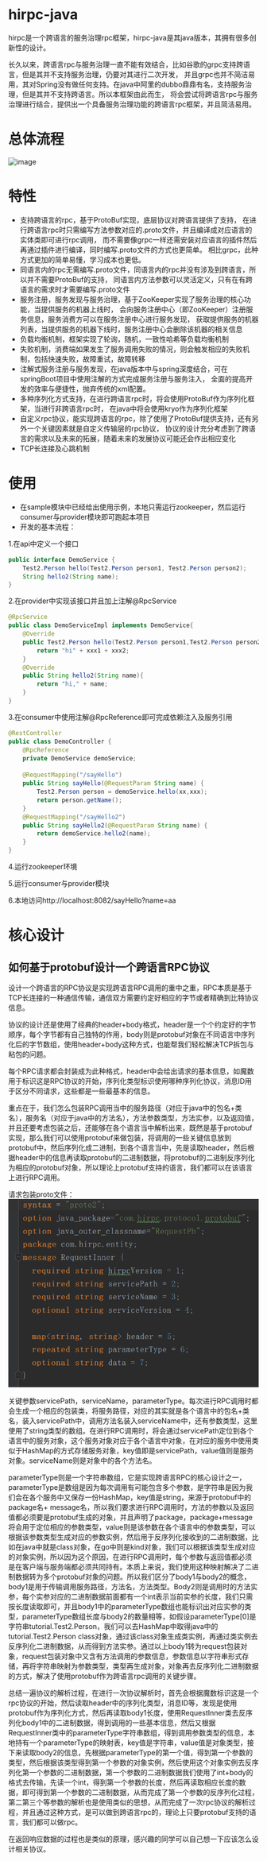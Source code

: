 # hirpc-java
hirpc是一个跨语言的服务治理rpc框架，hirpc-java是其java版本，其拥有很多创新性的设计。

长久以来，跨语言rpc与服务治理一直不能有效结合，比如谷歌的grpc支持跨语言，但是其并不支持服务治理，仍要对其进行二次开发，
并且grpc也并不简洁易用，其对Spring没有做任何支持。在java中阿里的dubbo鼎鼎有名，支持服务治理，但是其并不支持跨语言。所以本框架由此而生，
将会尝试将跨语言rpc与服务治理进行结合，提供出一个具备服务治理功能的跨语言rpc框架，并且简洁易用。
# 总体流程
![image](https://github.com/mwq0106/hirpc-java/blob/master/assert/QQ%E6%88%AA%E5%9B%BE20191218202933.png)
# 特性
- 支持跨语言的rpc，基于ProtoBuf实现，底层协议对跨语言提供了支持，
在进行跨语言rpc时只需编写方法参数对应的.proto文件，并且编译成对应语言的实体类即可进行rpc调用，
而不需要像grpc一样还需安装对应语言的插件然后再通过插件进行编译，同时编写.proto文件的方式也更简单。
相比grpc，此种方式更加的简单易懂，学习成本也更低。
- 同语言内的rpc无需编写.proto文件，同语言内的rpc并没有涉及到跨语言，所以并不需要ProtoBuf的支持，
同语言内方法参数可以灵活定义，只有在有跨语言的需求时才需要编写.proto文件
- 服务注册，服务发现与服务治理，基于ZooKeeper实现了服务治理的核心功能，当提供服务的机器上线时，
会向服务注册中心（即ZooKeeper）注册服务信息，服务消费方可以在服务注册中心进行服务发现，
获取提供服务的机器列表，当提供服务的机器下线时，服务注册中心会删除该机器的相关信息
- 负载均衡机制，框架实现了轮询，随机，一致性哈希等负载均衡机制
- 失败机制，消费端如果发生了服务调用失败的情况，则会触发相应的失败机制，包括快速失败，故障重试，故障转移
- 注解式服务注册与服务发现，在java版本中与spring深度结合，可在springBoot项目中使用注解的方式完成服务注册与服务注入，
全面的提高开发的效率与便捷性，抛弃传统的xml配置。
- 多种序列化方式支持，在进行跨语言rpc时，将会使用ProtoBuf作为序列化框架，当进行非跨语言rpc时，
在java中将会使用kryo作为序列化框架
- 自定义rpc协议，能实现跨语言的rpc，除了使用了ProtoBuf提供支持，还有另外一个关键因素就是自定义传输层的rpc协议，
协议的设计充分考虑到了跨语言的需求以及未来的拓展，随着未来的发展协议可能还会作出相应变化
- TCP长连接及心跳机制
# 使用
- 在sample模块中已经给出使用示例，本地只需运行zookeeper，然后运行consumer与provider模块即可跑起本项目
- 开发的基本流程：

1.在api中定义一个接口
```java
public interface DemoService {
    Test2.Person hello(Test2.Person person1, Test2.Person person2);
    String hello2(String name);
}
```
2.在provider中实现该接口并且加上注解@RpcService
```java
@RpcService
public class DemoServiceImpl implements DemoService{
    @Override
    public Test2.Person hello(Test2.Person person1,Test2.Person person2){
        return "hi" + xxx1 + xxx2;
    }
    @Override
    public String hello2(String name){
        return "hi," + name;
    }
}
```
3.在consumer中使用注解@RpcReference即可完成依赖注入及服务引用
```java
@RestController
public class DemoController {
    @RpcReference
    private DemoService demoService;

    @RequestMapping("/sayHello")
    public String sayHello(@RequestParam String name) {
        Test2.Person person = demoService.hello(xx,xxx);
        return person.getName();
    }
    @RequestMapping("/sayHello2")
    public String sayHello2(@RequestParam String name) {
        return demoService.hello2(name);
    }
}
```
4.运行zookeeper环境

5.运行consumer与provider模块

6.本地访问http://localhost:8082/sayHello?name=aa
# 核心设计
## 如何基于protobuf设计一个跨语言RPC协议
  设计一个跨语言的RPC协议是实现跨语言RPC调用的重中之重，RPC本质是基于TCP长连接的一种通信传输，通信双方需要约定好相应的字节或者精确到比特协议信息。
  
  协议的设计还是使用了经典的header+body格式，header是一个个约定好的字节顺序，每个字节都有自己独特的作用，body则是protobuf对象在不同语言中序列化后的字节数组，使用header+body这种方式，也能帮我们轻松解决TCP拆包与粘包的问题。
  
  每个RPC请求都会封装成为此种格式，header中会给出请求的基本信息，如魔数用于标识这是RPC协议的开始，序列化类型标识使用哪种序列化协议，消息ID用于区分不同请求，这些都是一些最基本的信息。
  
  重点在于，我们怎么包装RPC调用当中的服务路径（对应于java中的包名+类名），服务名（对应于java中的方法名），方法参数类型，方法实参，以及返回值，并且还要考虑包装之后，还能够在各个语言当中解析出来，既然是基于protobuf实现，那么我们可以使用protobuf来做包装，将调用的一些关键信息放到protobuf中，然后序列化成二进制，到各个语言当中，先是读取header，然后根据header中的信息再读取protobuf的二进制数据，将protobuf的二进制反序列化为相应的protobuf对象，所以理论上protobuf支持的语言，我们都可以在该语言上进行RPC调用。
  
  请求包装proto文件：
  ![image](https://github.com/mwq0106/hirpc-java/blob/master/assert/requestProto.png)
  
  关键参数servicePath，serviceName，parameterType。每次进行RPC调用时都会生成一个相应的包装类，将服务路径，对应的其实就是各个语言中的包名+类名，装入servicePath中，调用方法名装入serviceName中，还有参数类型，这里使用了string类型的数组。在进行RPC调用时，将会通过servicePath定位到各个语言中的服务对象，这个服务对象对应于各个语言中对象，在对应的服务中使用类似于HashMap的方式存储服务对象，key值即是servicePath，value值则是服务对象。serviceName则是对象中的各个方法名。
  
  parameterType则是一个字符串数组，它是实现跨语言RPC的核心设计之一，parameterType是数组是因为每次调用有可能包含多个参数，是字符串是因为我们会在各个服务中又保存一份HashMap，key值是string，来源于protobuf中的package名+ message名，所以我们要求进行RPC调用时，方法的参数以及返回值都必须要是protobuf生成的对象，并且声明了package，package+message将会用于定位相应的参数类型，value则是该参数在各个语言中的参数类型，可以根据该参数类型生成对应的参数实例，然后用于反序列化接收到的二进制数据，比如在java中就是class对象，在go中则是kind对象，我们可以根据该类型生成对应的对象实例，所以因为这个原因，在进行RPC调用时，每个参数与返回值都必须是在客户端与服务端都必须共同持有。本质上来说，我们使用这种映射解决了二进制数据转为多个protobuf对象的问题。所以我们区分了body1与body2的概念，body1是用于传输调用服务路径，方法名，方法类型。Body2则是调用时的方法实参，每个实参对应的二进制数据前面都有一个int表示当前实参的长度，我们只需按长度读取即可，并且body1中的parameterType数组也能标识出对应实参的类型，parameterType数组长度与body2的数量相等，如假设parameterType[0]是字符串tutorial.Test2.Person，我们可以去HashMap中取得java中的tutorial.Test2.Person class对象，通过该class对象生成类实例，再通过类实例去反序列化二进制数据，从而得到方法实参。通过以上body1转为request包装对象，request包装对象中又含有方法调用的参数信息，参数信息以字符串形式存储，再将字符串映射为参数类型，类型再生成对象，对象再去反序列化二进制数据的方式，解决了使用protobuf作为跨语言rpc调用的关键步骤。
  
  总结一遍协议的解析过程，在进行一次协议解析时，首先会根据魔数标识这是一个rpc协议的开始，然后读取header中的序列化类型，消息ID等，发现是使用protobuf作为序列化方式，然后再读取body1长度，使用RequestInner类去反序列化body1中的二进制数据，得到调用的一些基本信息，然后又根据RequestInner类中的parameterType字符串数组，得到调用参数类型的信息，本地持有一个parameterType的映射表，key值是字符串，value值是对象类型，接下来读取body2的信息，先根据parameterType的第一个值，得到第一个参数的类型，然后根据该类型得到第一个参数的对象实例，然后使用这个对象实例去反序列化第一个参数的二进制数据，第一个参数的二进制数据我们使用了int+body的格式去传输，先读一个int，得到第一个参数的长度，然后再读取相应长度的数据，即可得到第一个参数的二进制数据，从而完成了第一个参数的反序列化过程，第二第三个等参数的解析也是使用类似的思想，从而完成了一次rpc协议的解析过程，并且通过这种方式，是可以做到跨语言rpc的，理论上只要protobuf支持的语言，我们都可以做rpc。
  
  在返回响应数据的过程也是类似的原理，感兴趣的同学可以自己想一下应该怎么设计相关协议。
